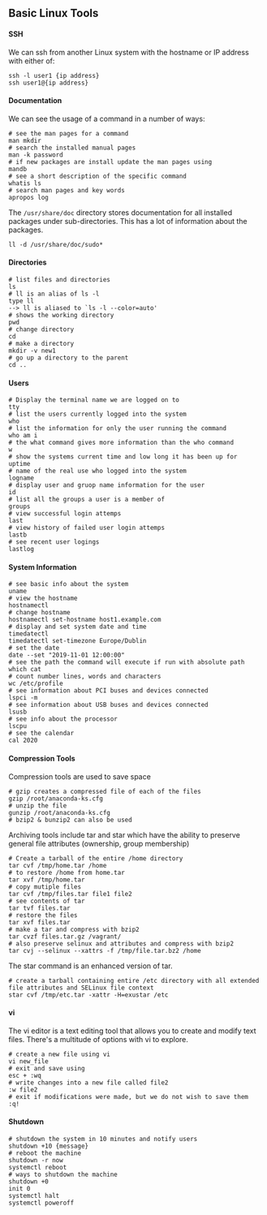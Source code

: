 ## Basic Linux Tools

#### SSH

We can ssh from another Linux system with the hostname or IP address with either of:

```
ssh -l user1 {ip address}
ssh user1@{ip address}
```

#### Documentation

We can see the usage of a command in a number of ways:

```
# see the man pages for a command 
man mkdir
# search the installed manual pages 
man -k password
# if new packages are install update the man pages using
mandb
# see a short description of the specific command
whatis ls
# search man pages and key words
apropos log
```

The `/usr/share/doc` directory stores documentation for all installed packages under sub-directories. This has a lot of information about the packages.

```
ll -d /usr/share/doc/sudo*
```

#### Directories

```
# list files and directories
ls
# ll is an alias of ls -l
type ll
--> ll is aliased to `ls -l --color=auto'
# shows the working directory
pwd
# change directory
cd 
# make a directory
mkdir -v new1
# go up a directory to the parent
cd ..
```

#### Users

```
# Display the terminal name we are logged on to
tty
# list the users currently logged into the system
who
# list the information for only the user running the command
who am i
# the what command gives more information than the who command
w
# show the systems current time and low long it has been up for
uptime
# name of the real use who logged into the system
logname
# display user and gruop name information for the user
id
# list all the groups a user is a member of 
groups
# view successful login attemps
last
# view history of failed user login attemps
lastb
# see recent user logings
lastlog
```

#### System Information

```
# see basic info about the system
uname
# view the hostname 
hostnamectl
# change hostname
hostnamectl set-hostname host1.example.com 
# display and set system date and time
timedatectl
timedatectl set-timezone Europe/Dublin
# set the date
date --set "2019-11-01 12:00:00"
# see the path the command will execute if run with absolute path
which cat
# count number lines, words and characters
wc /etc/profile
# see information about PCI buses and devices connected
lspci -m 
# see information about USB buses and devices connected
lsusb
# see info about the processor
lscpu
# see the calendar
cal 2020
```

#### Compression Tools

Compression tools are used to save space

```
# gzip creates a compressed file of each of the files
gzip /root/anaconda-ks.cfg
# unzip the file
gunzip /root/anaconda-ks.cfg 
# bzip2 & bunzip2 can also be used
```

Archiving tools include tar and star which have the ability to preserve general file attributes (ownership, group membership)

```
# Create a tarball of the entire /home directory
tar cvf /tmp/home.tar /home
# to restore /home from home.tar
tar xvf /tmp/home.tar
# copy mutiple files
tar cvf /tmp/files.tar file1 file2
# see contents of tar
tar tvf files.tar
# restore the files
tar xvf files.tar
# make a tar and compress with bzip2
tar cvzf files.tar.gz /vagrant/
# also preserve selinux and attributes and compress with bzip2
tar cvj --selinux --xattrs -f /tmp/file.tar.bz2 /home
```

The star command is an enhanced version of tar. 

```
# create a tarball containing entire /etc directory with all extended file attributes and SELinux file context
star cvf /tmp/etc.tar -xattr -H=exustar /etc
```

#### vi

The vi editor is a text editing tool that allows you to create and modify text files. There's a multitude of options with vi to explore.

```
# create a new file using vi
vi new_file
# exit and save using 
esc + :wq
# write changes into a new file called file2
:w file2
# exit if modifications were made, but we do not wish to save them
:q!
```

#### Shutdown

```
# shutdown the system in 10 minutes and notify users
shutdown +10 {message}
# reboot the machine 
shutdown -r now
systemctl reboot
# ways to shutdown the machine
shutdown +0
init 0
systemctl halt
systemctl poweroff
```
